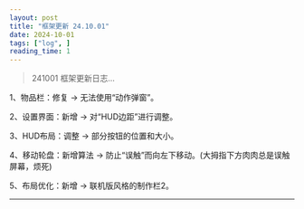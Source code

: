 ```yaml
---
layout: post
title: "框架更新 24.10.01"
date: 2024-10-01
tags: ["log", ]
reading_time: 1
---
```


> 241001 框架更新日志...


1、物品栏：修复 -> 无法使用“动作弹窗”。

2、设置界面：新增 -> 对“HUD边距”进行调整。

3、HUD布局：调整 -> 部分按钮的位置和大小。

4、移动轮盘：新增算法 -> 防止“误触”而向左下移动。(大拇指下方肉肉总是误触屏幕，烦死)

5、布局优化：新增 -> 联机版风格的制作栏2。

-----
